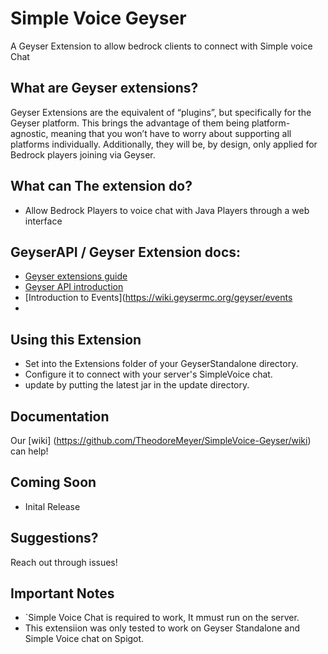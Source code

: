 # Simple Voice Geyser
A Geyser Extension to allow bedrock clients to connect with Simple voice Chat

## What are Geyser extensions?
Geyser Extensions are the equivalent of “plugins”, but specifically for the Geyser platform. This brings the advantage of them being platform-agnostic, meaning that you won’t have to worry about supporting all platforms individually. Additionally, they will be, by design, only applied for Bedrock players joining via Geyser.

## What can The extension do?
- Allow Bedrock Players to voice chat with Java Players through a web interface
  
## GeyserAPI / Geyser Extension docs:
- [Geyser extensions guide](https://wiki.geysermc.org/geyser/extensions/)
- [Geyser API introduction](https://wiki.geysermc.org/geyser/api/)
- [Introduction to Events](https://wiki.geysermc.org/geyser/events
- 
## Using this Extension
- Set into the Extensions folder of your GeyserStandalone directory.
- Configure it to connect with your server's SimpleVoice chat.
- update by putting the latest jar in the update directory.

## Documentation
Our [wiki] (https://github.com/TheodoreMeyer/SimpleVoice-Geyser/wiki) can help!

## Coming Soon
- Inital Release


## Suggestions?
Reach out through issues!

## Important Notes
- `Simple Voice Chat is required to work, It mmust run on the server.
- This extensiion was only tested to work on Geyser Standalone and Simple Voice chat on Spigot.

